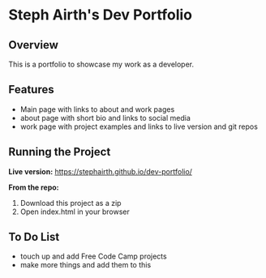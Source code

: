 # Steph Airth's Dev Portfolio 

## Overview
This is a portfolio to showcase my work as a developer.

## Features
* Main page with links to about and work pages
* about page with short bio and links to social media
* work page with project examples and links to live version and git repos

## Running the Project
**Live version:** https://stephairth.github.io/dev-portfolio/

**From the repo:** 
1. Download this project as a zip
2. Open index.html in your browser

## To Do List
* touch up and add Free Code Camp projects
* make more things and add them to this
